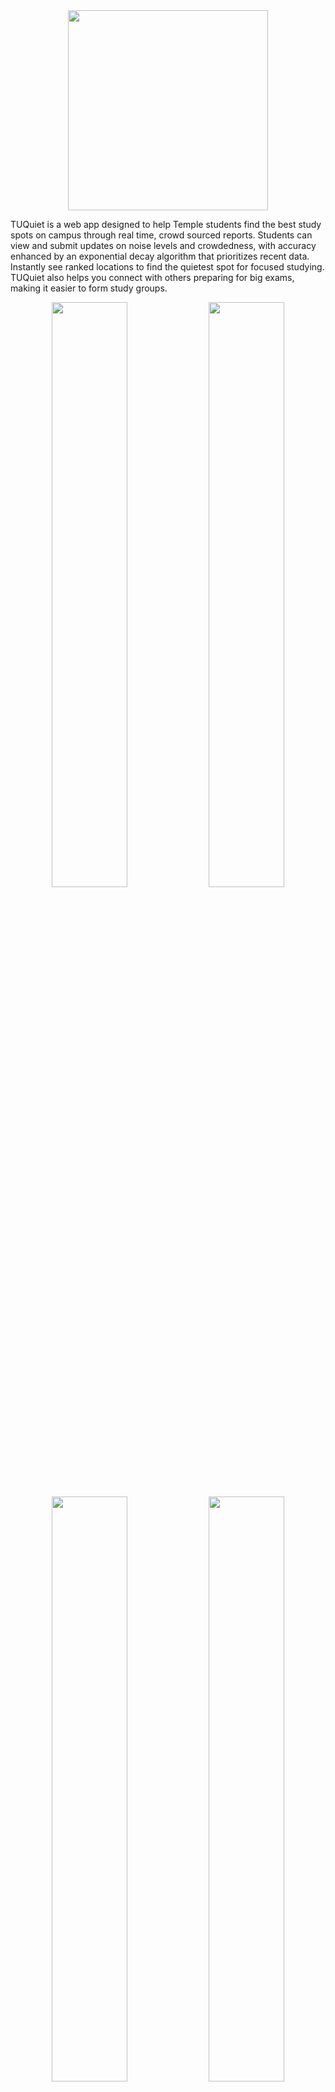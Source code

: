  
<div align="center">
    <img src="https://github.com/user-attachments/assets/3c2a2ea7-0164-491d-a5d2-e1d2e4a72bc6" width="320">
</div>

TUQuiet is a web app designed to help Temple students find the best study spots on campus through real time, crowd sourced reports. Students can view and submit updates on noise levels and crowdedness, with accuracy enhanced by an exponential decay algorithm that prioritizes recent data. Instantly see ranked locations to find the quietest spot for focused studying. TUQuiet also helps you connect with others preparing for big exams, making it easier to form study groups.

<div align="center">
  <img width = "49%" src="https://github.com/user-attachments/assets/a8149195-8f0f-4d5d-9815-5e592d0df4c0">
    <img width = "49%" src="https://github.com/user-attachments/assets/71ba595e-2517-4d99-942a-13b5836d311f">
</div>
<div align="center">
  <img width = "49%" src="https://github.com/user-attachments/assets/47eb5726-d797-456e-9e05-951b41646be5">
    <img width = "49%" src="https://github.com/user-attachments/assets/5878ad2b-bcf4-4cdb-8b29-bed089be0828">
</div>









---
# **Try Our Web App**
To try our fully functional web app please visit: https://tuquiet.onrender.com

---

# **How to Run**

To run this project, you'll need to have **JDK** and **Node.js** installed on your system. Use the following commands to verify your installations:

```
node -v
java -version
```

If either is not installed, follow the links below to download and install them:

- [Download Node.js](https://nodejs.org/en/download)
- [Download JDK](https://www.oracle.com/java/technologies/downloads/)

Once you have the installations complete, follow the instructions below to run TUQuiet locally.  

---

# **Steps to Run the Project**

## **Option 1: Use Database that is already live (Recommended)**

### **Step 1: Download and Extract the Release**
1. **Download** the latest release of TUQuiet.
2. **Unzip** the release. You should see the following folder structure:

```
tuquiet-X.X.X/
│── backend/
│   └── tuquiet-1.0-SNAPSHOT.jar
│── frontend/
│   └── (frontend source files)
```

### **Step 2: Run the Backend**



1. **Open a terminal** and navigate to the unzipped folder, then cd into the **backend** folder:
    ```sh
    cd backend
    ```

2. **Set up environment variables** for the database credentials (IMPORTANT: [REQUEST CREDENTIALS](https://forms.gle/DBee8DzGtfYH4AgV7)):
   
    **Windows (PowerShell)** 
    ```powershell
    $env:DB_URL="put_the_url_here"
    $env:DB_USER="put_the_username_here"
    $env:DB_PASS="put_the_password_here"

    java -jar tuquiet-1.0-SNAPSHOT.jar
    ```

    **Mac/Linux (Terminal)**
    ```sh
    export DB_URL="put_the_url_here"
    export DB_USER="put_the_username_here"
    export DB_PASS="put_the_password_here"

    java -jar tuquiet-1.0-SNAPSHOT.jar
    ```

    > **Note**: These environment variables need to be set in the same terminal session. The credentials will be sent to you privately via email.

3. **Keep this terminal open** to keep the backend running.

### **Step 3: Run the Frontend**
1. **Open another terminal** while keeping the backend terminal running.
2. Navigate to the **frontend** directory:

    ```sh
    cd frontend
    ```

3. **Install dependencies** and run the frontend:

    ```sh
    npm install
    npm run dev
    ```

    > The frontend should now be running on **localhost:5173**.

## **Option 2: Create Your Own Neon Database**

### Step 1: Follow Steps 1 and 2 in the [Neon Setup Guide](https://neon.tech/docs/get-started-with-neon/signing-up)

### Step 2: Once you reach step 3, use the files in this repository's sqlFiles folder to create your sample data, by pasting the information into Neon's Sql Editor.

***Note:*** It may be helpful to check that the tables and locations have been created in Neon's Tables tab after each step.

**First**, run the CreateTables.sql script.

**Then**, run the CreateLocation.sql script.

**Finally**, run the createSampleReports.sql script.

### Step 3: View the information in the [Obtaining Connection Details](https://neon.tech/docs/get-started-with-neon/connect-neon) section of this guide.

Using your connection string, follow the steps in option 1 to set up your version of TUQuiet.

In Step 2, setting up the environment variables, your environment variables should look like this:

**Windows (PowerShell)** 

    $env:DB_URL="jdbc:postgresql://[everything after the at sign in neon url]"
    $env:DB_USER="[neon username]"
    $env:DB_PASS="[neon password]"

    java -jar tuquiet-1.0-SNAPSHOT.jar

**Mac/Linux (Terminal)**
    
    export DB_URL="jdbc:postgresql://[everything after the at sign in neon url]"
    export DB_USER="[neon username]"
    export DB_PASS="[neon password]"

    java -jar tuquiet-1.0-SNAPSHOT.jar

---

# **How to Contribute**

TUQuiet utilizes Apache Maven to develop with Spring Boot. To install Maven, visit [this link](https://maven.apache.org/install.html).
Other required technologies are Node.js and a JDK (for users using Java 25+, please view the added setup at the end of this section), whose install links can be found in the How To Run section.

To run the project's code locally, first fork this repository, then clone it using

 ```sh
 git clone [repository link]
 ```

TUQuiet development requires a PostgresSQL database. Neon's free tier was used for the development of this project, and can be set up with some sample data by following the instructions in the How To Run Option 2 section. 

TUQuiet requires database keys to work. Once you have obtained the database keys from Neon, they can be placed in your backend\src\main\resources\application.properties file like so. Do not place quotes around the variables:

```code
spring.datasource.url=[your database URL]
spring.datasource.username=[your database username]
spring.datasource.password=[your database password]
```

If you do decide to change the application.properties file, make sure to not commit your keys to public repository. Alternatively, you can use the temporary environment terminal settings above. 

You will need a Java compatible IDE and access to the command line. Make sure you have a CLI open, then run these commands to begin running the backend (if you are using JDK 25+, view the For Java 25+ Users section below, or run "mvn clean install -DskipTests" instead of "mvn clean install"):

```sh
cd backend
mvn clean install
mvn spring-boot:run
```

Then, open a second terminal and follow these commands to run the frontend:

```sh
cd frontend
npm install
npm run dev
```

Now, you should have a locally running version of TUQuiet.

## Unit Testing

TUQuiet utilizes JUnit and ViTest as its testing frameworks. To run the ViTest tests, use the commands:

```sh
cd frontend
npm run test
```

To run the tests in JUnit, use the commands:

```sh
cd backend
mvn test
```

## For Java 25+ Users

TUQuiet uses a framework called Mockito for testing with JUnit, which has a helper called ByteBuddy. These are developed after Java versions are released, and do not always support the most updated version of Java. To change the versions of Mockito and Bytebuddy in use, visit the backend\pom.xml file.

Once you are in the backend\pom.xml file, find the dependencies for Mockito and Bytebuddy. They should start like this:

```
<dependency>
      <groupId>org.mockito</groupId>

<dependency>
      <groupId>net.bytebuddy</groupId>
```

These dependencies will have a version tag which needs to be changed. The version tag should be updated to a version of Mockito, ByteBuddy, and ByteBuddy Agent(same version as ByteBuddy) which is supported by Spring Boot and supports your version of Java. Here are the links to find the release notes for the most recent versions of [Mockito](https://github.com/mockito/mockito/releases), [ByteBuddy](https://github.com/raphw/byte-buddy/blob/master/release-notes.md), and the versions of them which Maven currently supports ([Mockito](https://mvnrepository.com/artifact/org.mockito/mockito-core), [ByteBuddy](https://mvnrepository.com/artifact/net.bytebuddy/byte-buddy)).
